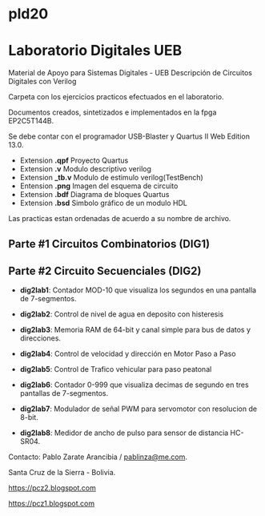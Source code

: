 # pld20
# Laboratorio Digitales UEB
Material de Apoyo para Sistemas Digitales - UEB
Descripción de Circuitos Digitales con Verilog

Carpeta con los ejercicios practicos efectuados en el laboratorio.

Documentos creados, sintetizados e implementados en la fpga EP2C5T144B.

Se debe contar con el programador USB-Blaster y Quartus II Web Edition 13.0.

- Extension **.qpf**   Proyecto Quartus
- Extension **.v**     Modulo descriptivo verilog
- Extension **_tb.v**  Modulo de estimulo verilog(TestBench)
- Entension **.png**   Imagen del esquema de circuito
- Extension **.bdf**   Diagrama de bloques Quartus
- Extension **.bsd**   Simbolo gráfico de un modulo HDL

Las practicas estan ordenadas de acuerdo a su nombre de archivo.

## **Parte #1 Circuitos Combinatorios (DIG1)**

## **Parte #2 Circuito Secuenciales (DIG2)**

- **dig2lab1**: Contador MOD-10 que visualiza los segundos en una pantalla de 7-segmentos.

- **dig2lab2**: Control de nivel de agua en deposito con histeresis 
  
- **dig2lab3**: Memoria RAM de 64-bit y canal simple para bus de datos y direcciones.

- **dig2lab4**: Control de velocidad y dirección en Motor Paso a Paso 

- **dig2lab5**: Control de Trafico vehicular para paso peatonal

- **dig2lab6**: Contador 0-999 que visualiza decimas de segundo en tres pantallas de 7-segmentos.

- **dig2lab7**: Modulador de señal PWM para servomotor con resolucion de 8-bit.

- **dig2lab8**: Medidor de ancho de pulso para sensor de distancia HC-SR04.

  
Contacto:
Pablo Zarate Arancibia / pablinza@me.com.

Santa Cruz de la Sierra - Bolivia.

https://pcz2.blogspot.com

https://pcz1.blogspot.com
